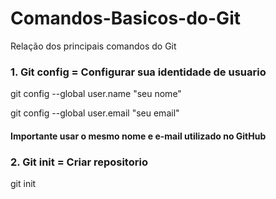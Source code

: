 # Comandos-Basicos-do-Git
Relação dos principais comandos do Git


### 1. Git config = Configurar sua identidade de usuario 
   git config --global user.name "seu nome"
  
   git config --global user.email "seu email"
#### Importante usar o mesmo nome e e-mail utilizado no GitHub 

### 2. Git init = Criar repositorio 
   git init <nome do repositorio>
